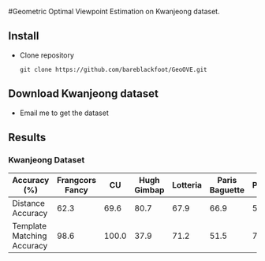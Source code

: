 #Geometric Optimal Viewpoint Estimation on Kwanjeong dataset.

## Install
* Clone repository
  ```
  git clone https://github.com/bareblackfoot/GeoOVE.git
  ```

## Download Kwanjeong dataset
* Email me to get the dataset

## Results

### Kwanjeong Dataset

| Accuracy (%)                 | Frangcors Fancy  |  CU         | Hugh Gimbap  | Lotteria  | Paris Baguette  | Pascucci | Lotte Tour  |  mean ACC  | 
| ---------------------------- | ---------------- | ----------- | ------------ | --------- | --------------- | -------- | ----------- | ---------- |
| Distance Accuracy            | 62.3             |  69.6       | 80.7         | 67.9      | 66.9            | 51.5     | 69.0        | 66.9       | 
| Template Matching Accuracy   | 98.6             |  100.0      | 37.9         | 71.2      | 51.5            | 74.8     | 27.1        | 71.3       |